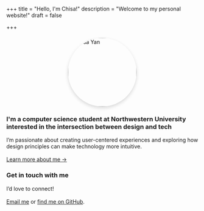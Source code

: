 +++
title = "Hello, I'm Chisa!"
description = "Welcome to my personal website!"
draft = false

+++
<div style="display: flex; justify-content: center; margin-top: 20px;">
  <img src="/IsabellaYan.jpg"
       alt="Chisa Yan"
       style="
         width:180px;
         height:180px;
         border-radius:50%;
         object-fit:cover;
         box-shadow:0 4px 10px rgba(0,0,0,0.15);
       ">
</div>

### I'm a computer science student at Northwestern University interested in the intersection between design and tech
I’m passionate about creating user-centered experiences and exploring how design principles can make technology more intuitive.  
<br/>
[Learn more about me →](/about/)

### Get in touch with me
I’d love to connect!  
<br/>
[Email me](mailto:isabellayan2027@u.northwestern.edu) or [find me on GitHub](https://github.com/ysilksa).

